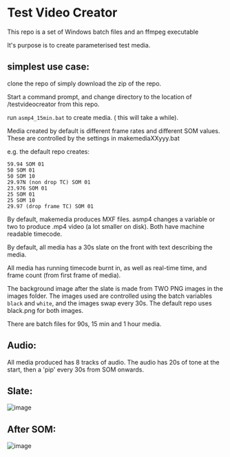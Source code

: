 # Test Video Creator

This repo is a set of Windows batch files and an ffmpeg executable

It's purpose is to create parameterised test media.

## simplest use case:

clone the repo of simply download the zip of the repo.

Start a command prompt, and change directory to the location of /testvideocreator from this repo.

run `asmp4_15min.bat` to create media.  ( this will take a while).

Media created by default is different frame rates and different SOM values.  These are controlled by the settings in makemediaXXyyy.bat

e.g. the default repo creates:

```
59.94 SOM 01
50 SOM 01
50 SOM 10
29.97N (non drop TC) SOM 01
23.976 SOM 01
25 SOM 01
25 SOM 10
29.97 (drop frame TC) SOM 01
```

By default, makemedia produces MXF files.  asmp4 changes a variable or two to produce .mp4 video (a lot smaller on disk).  Both have machine readable timecode.

By default, all media has a 30s slate on the front with text describing the media.

All media has running timecode burnt in, as well as real-time time, and frame count (from first frame of media).

The background image after the slate is made from TWO PNG images in the images folder.  The images used are controlled using the batch variables `black` and `white`, 
and the images swap every 30s.  The default repo uses black.png for both images.

There are batch files for 90s, 15 min and 1 hour media.

## Audio:

All media produced has 8 tracks of audio.  The audio has 20s of tone at the start, then a 'pip' every 30s from SOM onwards.

## Slate:

![image](https://user-images.githubusercontent.com/3137332/196199813-4b1b4ad7-5c42-4686-8815-fd18068cda11.png)

## After SOM:

![image](https://user-images.githubusercontent.com/3137332/196199999-73ab0a21-503c-4d45-91f3-992cb0e3d0f3.png)





